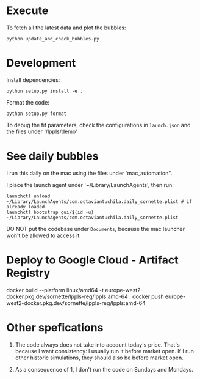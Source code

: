 # Execute

To fetch all the latest data and plot the bubbles:

```
python update_and_check_bubbles.py
```


# Development 

Install dependencies:
```
python setup.py install -e .
```

Format the code:
```
python setup.py format
```

To debug the fit parameters, check the configurations in `launch.json` and the files under '/lppls/demo'


# See daily bubbles

I run this daily on the mac using the files under `mac_automation".

I place the launch agent under '~/Library/LaunchAgents', then run:

```
launchctl unload  ~/Library/LaunchAgents/com.octaviantuchila.daily_sornette.plist # if already loaded
launchctl bootstrap gui/$(id -u) ~/Library/LaunchAgents/com.octaviantuchila.daily_sornette.plist
```

DO NOT put the codebase under `Documents`, because the mac launcher won't be allowed to access it.

# Deploy to Google Cloud - Artifact Registry

docker build --platform linux/amd64 -t europe-west2-docker.pkg.dev/sornette/lppls-reg/lppls:amd-64 .
docker push europe-west2-docker.pkg.dev/sornette/lppls-reg/lppls:amd-64

# Other spefications

1. The code always does not take into account today's price.
That's because I want consistency: I usually run it before market open.
If I run other historic simulations, they should also be before market open.

2. As a consequence of 1, I don't run the code on Sundays and Mondays.
